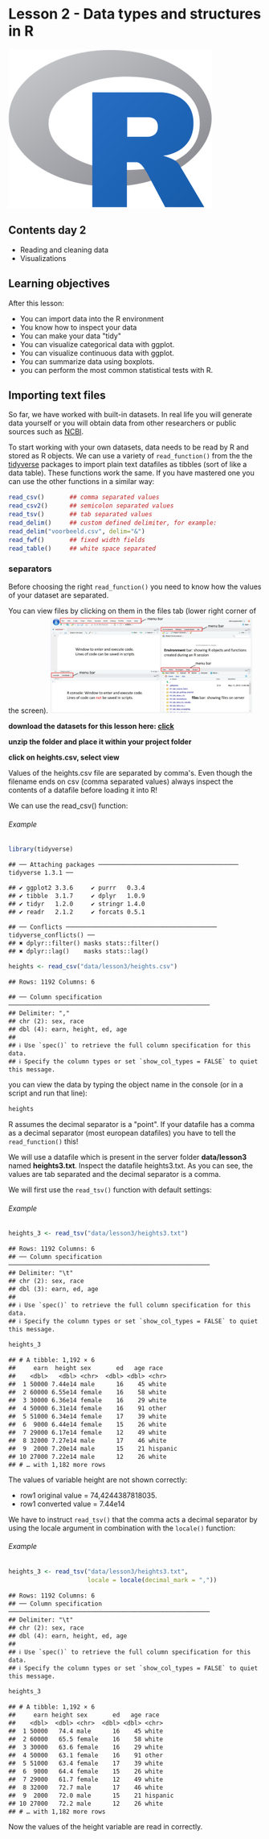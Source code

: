 # Lesson 2 - Data types and structures in R



![](images/02_1_rlogo.png)

## Contents day 2

 - Reading and cleaning data
 - Visualizations

## Learning objectives

After this lesson:

- You can import data into the R environment
- You know how to inspect your data
- You can make your data "tidy"
- You can visualize categorical data with ggplot.
- You can visualize continuous data with ggplot.
- You can summarize data using boxplots.
- you can perform the most common statistical tests with R.

## Importing text files

So far, we have worked with built-in datasets. In real life you will generate data yourself or you will obtain data from other researchers or public sources such as [NCBI](https://www.ncbi.nlm.nih.gov/).

To start working with your own datasets, data needs to be read by R and stored as R objects. We can use a variety of  `read_function()` from the the [tidyverse](https://www.tidyverse.org/) packages to import plain text datafiles as tibbles (sort of like a data table). These functions work the same. If you have mastered one  you can use the other functions in a similar way:


```r
read_csv()       ## comma separated values
read_csv2()      ## semicolon separated values
read_tsv()       ## tab separated values
read_delim()     ## custom defined delimiter, for example: 
read_delim("voorbeeld.csv", delim="&")
read_fwf()       ## fixed width fields
read_table()     ## white space separated 
```

### separators 

Before choosing the right `read_function()` you need to know how the values of your dataset are separated. 

You can view files by clicking on them in the files tab (lower right corner of the screen). 
<img src="images/01_3_Rstudio.jpg" width="80%" />

**download the datasets for this lesson here: [click](data/lesson3.zip)**

**unzip the folder and place it within your project folder**

**click on heights.csv, select view**

Values of the heights.csv file are separated by comma's. Even though the filename ends on csv (comma separated values) always inspect the contents of a datafile before loading it into R! 

We can use the read_csv() function:

###### Example

```r
library(tidyverse)
```

```
## ── Attaching packages ─────────────────────────────────────── tidyverse 1.3.1 ──
```

```
## ✔ ggplot2 3.3.6     ✔ purrr   0.3.4
## ✔ tibble  3.1.7     ✔ dplyr   1.0.9
## ✔ tidyr   1.2.0     ✔ stringr 1.4.0
## ✔ readr   2.1.2     ✔ forcats 0.5.1
```

```
## ── Conflicts ────────────────────────────────────────── tidyverse_conflicts() ──
## ✖ dplyr::filter() masks stats::filter()
## ✖ dplyr::lag()    masks stats::lag()
```

```r
heights <- read_csv("data/lesson3/heights.csv")
```

```
## Rows: 1192 Columns: 6
```

```
## ── Column specification ────────────────────────────────────────────────────────
## Delimiter: ","
## chr (2): sex, race
## dbl (4): earn, height, ed, age
## 
## ℹ Use `spec()` to retrieve the full column specification for this data.
## ℹ Specify the column types or set `show_col_types = FALSE` to quiet this message.
```

you can view the data by typing the object name in the console (or in a script and run that line):


```r
heights
```

R assumes the decimal separator is a "point". If your datafile has a comma as a decimal separator (most european datafiles) you have to tell the `read_function()` this!

We will use a datafile which is present in the server folder **data/lesson3** named **heights3.txt**. Inspect the datafile heights3.txt. As you can see, 
the values are tab separated and the decimal separator is a comma.

We will first use the `read_tsv()` function with default settings:

###### Example

```r
heights_3 <- read_tsv("data/lesson3/heights3.txt")
```

```
## Rows: 1192 Columns: 6
## ── Column specification ────────────────────────────────────────────────────────
## Delimiter: "\t"
## chr (2): sex, race
## dbl (3): earn, ed, age
## 
## ℹ Use `spec()` to retrieve the full column specification for this data.
## ℹ Specify the column types or set `show_col_types = FALSE` to quiet this message.
```

```r
heights_3
```

```
## # A tibble: 1,192 × 6
##     earn  height sex       ed   age race    
##    <dbl>   <dbl> <chr>  <dbl> <dbl> <chr>   
##  1 50000 7.44e14 male      16    45 white   
##  2 60000 6.55e14 female    16    58 white   
##  3 30000 6.36e14 female    16    29 white   
##  4 50000 6.31e14 female    16    91 other   
##  5 51000 6.34e14 female    17    39 white   
##  6  9000 6.44e14 female    15    26 white   
##  7 29000 6.17e14 female    12    49 white   
##  8 32000 7.27e14 male      17    46 white   
##  9  2000 7.20e14 male      15    21 hispanic
## 10 27000 7.22e14 male      12    26 white   
## # … with 1,182 more rows
```

The values of variable height are not shown correctly:

* row1 original value = 74,4244387818035. 
* row1 converted value = 7.44e14

We have to instruct `read_tsv()` that the comma acts a decimal separator by using the locale argument in combination with the `locale()` function:

###### Example

```r
heights_3 <- read_tsv("data/lesson3/heights3.txt", 
                      locale = locale(decimal_mark = ","))
```

```
## Rows: 1192 Columns: 6
## ── Column specification ────────────────────────────────────────────────────────
## Delimiter: "\t"
## chr (2): sex, race
## dbl (4): earn, height, ed, age
## 
## ℹ Use `spec()` to retrieve the full column specification for this data.
## ℹ Specify the column types or set `show_col_types = FALSE` to quiet this message.
```

```r
heights_3
```

```
## # A tibble: 1,192 × 6
##     earn height sex       ed   age race    
##    <dbl>  <dbl> <chr>  <dbl> <dbl> <chr>   
##  1 50000   74.4 male      16    45 white   
##  2 60000   65.5 female    16    58 white   
##  3 30000   63.6 female    16    29 white   
##  4 50000   63.1 female    16    91 other   
##  5 51000   63.4 female    17    39 white   
##  6  9000   64.4 female    15    26 white   
##  7 29000   61.7 female    12    49 white   
##  8 32000   72.7 male      17    46 white   
##  9  2000   72.0 male      15    21 hispanic
## 10 27000   72.2 male      12    26 white   
## # … with 1,182 more rows
```

Now the values of the height variable are read in correctly.
